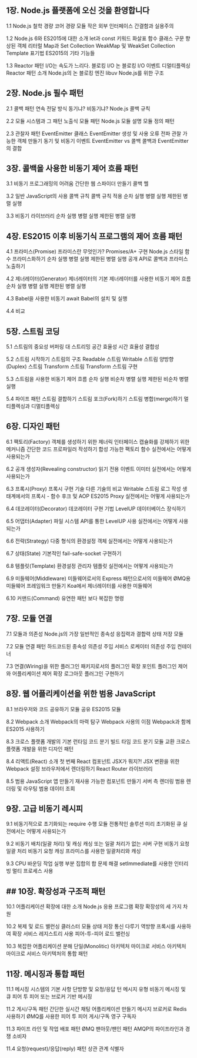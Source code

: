 ## 1장. Node.js 플랫폼에 오신 것을 환영합니다

1.1 Node.js 철학
경량 코어
경량 모듈
작은 외부 인터페이스
간결함과 실용주의

1.2 Node.js 6와 ES2015에 대한 소개
let과 const 키워드
화살표 함수
클래스 구문
향상된 객체 리터럴
Map과 Set Collection
WeakMap 및 WeakSet Collection
Template 표기법
ES2015의 기타 기능들

1.3 Reactor 패턴
I/O는 속도가 느리다.
블로킹 I/O
논 블로킹 I/O
이벤트 디멀티플렉싱
Reactor 패턴 소개
Node.js의 논 블로킹 엔진 libuv
Node.js를 위한 구조


## 2장. Node.js 필수 패턴

2.1 콜백 패턴
연속 전달 방식
동기냐? 비동기냐?
Node.js 콜백 규칙

2.2 모듈 시스템과 그 패턴
노출식 모듈 패턴
Node.js 모듈 설명
모듈 정의 패턴

2.3 관찰자 패턴
EventEmitter 클래스
EventEmitter 생성 및 사용
오류 전파
관찰 가능한 객체 만들기
동기 및 비동기 이벤트
EventEmitter vs 콜백
콜백과 EventEmitter의 결합


## 3장. 콜백을 사용한 비동기 제어 흐름 패턴

3.1 비동기 프로그래밍의 어려움
간단한 웹 스파이더 만들기
콜백 헬

3.2 일반 JavaScript의 사용
콜백 규칙
콜백 규칙 적용
순차 실행
병렬 실행
제한된 병렬 실행

3.3 비동기 라이브러리
순차 실행
병렬 실행
제한된 병렬 실행


## 4장. ES2015 이후 비동기식 프로그램의 제어 흐름 패턴

4.1 프라미스(Promise)
프라미스란 무엇인가?
Promises/A+ 구현
Node.js 스타일 함수 프라미스화하기
순차 실행
병렬 실행
제한된 병렬 실행
공개 API로 콜백과 프라미스 노출하기

4.2 제너레이터(Generator)
제너레이터의 기본
제너레이터를 사용한 비동기 제어 흐름
순차 실행
병렬 실행
제한된 병렬 실행

4.3 Babel을 사용한 비동기 await
Babel의 설치 및 실행

4.4 비교


## 5장. 스트림 코딩

5.1 스트림의 중요성
버퍼링 대 스트리밍
공간 효율성
시간 효율성
결합성

5.2 스트림 시작하기
스트림의 구조
Readable 스트림
Writable 스트림
양방향(Duplex) 스트림
Transform 스트림
Transform 스트림 구현

5.3 스트림을 사용한 비동기 제어 흐름
순차 실행
비순차 병렬 실행
제한된 비순차 병렬 실행

5.4 파이프 패턴
스트림 결합하기
스트림 포크(Fork)하기
스트림 병합(merge)하기
멀티플렉싱과 디멀티플렉싱


## 6장. 디자인 패턴

6.1 팩토리(Factory)
객체를 생성하기 위한 제너릭 인터페이스
캡슐화를 강제하기 위한 메커니즘
간단한 코드 프로파일러 작성하기
합성 가능한 팩토리 함수
실전에서는 어떻게 사용되는가

6.2 공개 생성자(Revealing constructor)
읽기 전용 이벤트 이미터
실전에서는 어떻게 사용되는가

6.3 프록시(Proxy)
프록시 구현 기술
다른 기술의 비교
Writable 스트림 로그 작성
생태계에서의 프록시 - 함수 후크 및 AOP
ES2015 Proxy
실전에서는 어떻게 사용되는가

6.4 데코레이터(Decorator)
데코레이터 구현 기법
LevelUP 데이터베이스 장식하기

6.5 어댑터(Adapter)
파일 시스템 API를 통한 LevelUP 사용
실전에서는 어떻게 사용되는가

6.6 전략(Strategy)
다중 형식의 환경설정 객체
실전에서는 어떻게 사용되는가

6.7 상태(State)
기본적인 fail-safe-socket 구현하기

6.8 템플릿(Template)
환경설정 관리자 템플릿
실전에서는 어떻게 사용되는가

6.9 미들웨어(Middleware)
미들웨어로서의 Express
패턴으로서의 미들웨어
ØMQ용 미들웨어 프레임워크 만들기
Koa에서 제너레이터를 사용한 미들웨어

6.10 커맨드(Command)
유연한 패턴
보다 복잡한 명령


## 7장. 모듈 연결

7.1 모듈과 의존성
Node.js의 가장 일반적인 종속성
응집력과 결합력
상태 저장 모듈

7.2 모듈 연결 패턴
하드코드된 종속성
의존성 주입
서비스 로케이터
의존성 주입 컨테이너

7.3 연결(Wiring)을 위한 플러그인
패키지로서의 플러그인
확장 포인트
플러그인 제어와 어플리케이션 제어 확장
로그아웃 플러그인 구현하기


## 8장. 웹 어플리케이션을 위한 범용 JavaScript

8.1 브라우저와 코드 공유하기
모듈 공유
ES2015 모듈

8.2 Webpack 소개
Webpack의 마력 탐구
Webpack 사용의 이점
Webpack과 함께 ES2015 사용하기

8.3 크로스 플랫폼 개발의 기본
런타임 코드 분기
빌드 타임 코드 분기
모듈 교환
크로스 플랫폼 개발을 위한 디자인 패턴

8.4 리액트(React) 소개
첫 번째 React 컴포넌트
JSX가 뭐지?!
JSX 변환을 위한 Webpack 설정
브라우저에서 렌더링하기
React Router 라이브러리

8.5 범용 JavaScript 앱 만들기
재사용 가능한 컴포넌트 만들기
서버 측 렌더링
범용 렌더링 및 라우팅
범용 데이터 조회


## 9장. 고급 비동기 레시피

9.1 비동기적으로 초기화되는 require 수행 모듈
전통적인 솔루션
미리 초기화된 큐
실전에서는 어떻게 사용되는가

9.2 비동기 배치(일괄 처리) 및 캐싱
캐싱 또는 일괄 처리가 없는 서버 구현
비동기 요청 일괄 처리
비동기 요청 캐싱
프라미스를 사용한 일괄처리와 캐싱

9.3 CPU 바운딩 작업 실행
부분 집합의 합 문제 해결
setImmediate를 사용한 인터리빙
멀티 프로세스 사용


## ## 10장. 확장성과 구조적 패턴

10.1 어플리케이션 확장에 대한 소개
Node.js 응용 프로그램 확장
확장성의 세 가지 차원

10.2 복제 및 로드 밸런싱
클러스터 모듈
상태 저장 통신 다루기
역방향 프록시를 사용하여 확장
서비스 레지스트리 사용
피어-투-피어 로드 밸런싱

10.3 복잡한 어플리케이션 분해
단일(Monolitic) 아키텍처
마이크로 서비스 아키텍처
마이크로 서비스 아키텍처의 통합 패턴


## 11장. 메시징과 통합 패턴

11.1 메시징 시스템의 기본 사항
단방향 및 요청/응답 턴
메시지 유형
비동기 메시징 및 큐
피어 투 피어 또는 브로커 기반 메시징

11.2 게시/구독 패턴
간단한 실시간 채팅 어플리케이션 만들기
메시지 브로커로 Redis 사용하기
ØMQ를 사용한 피어 투 피어 게시/구독
영구 구독자

11.3 파이프 라인 및 작업 배포 패턴
ØMQ 팬아웃/팬인 패턴
AMQP의 파이프라인과 경쟁 소비자

11.4 요청(request)/응답(reply) 패턴
상관 관계 식별자
